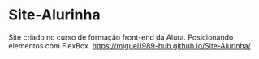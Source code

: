 # Site-Alurinha
Site criado no curso de formação front-end da Alura. Posicionando elementos com FlexBox. 
https://miguel1989-hub.github.io/Site-Alurinha/
